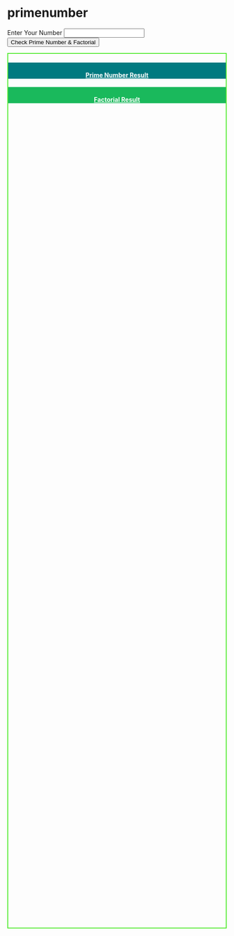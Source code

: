 # primenumber

<!DOCTYPE html>
<html lang="en">
<head>
    <meta charset="UTF-8">
    <meta name="viewport" content="width=device-width, initial-scale=1.0">
    <title>Js Task 3</title>
    <link href="https://cdn.jsdelivr.net/npm/bootstrap@5.0.2/dist/css/bootstrap.min.css" rel="stylesheet" integrity="sha384-EVSTQN3/azprG1Anm3QDgpJLIm9Nao0Yz1ztcQTwFspd3yD65VohhpuuCOmLASjC" crossorigin="anonymous">
    <script src="https://cdn.jsdelivr.net/npm/@popperjs/core@2.9.2/dist/umd/popper.min.js" integrity="sha384-IQsoLXl5PILFhosVNubq5LC7Qb9DXgDA9i+tQ8Zj3iwWAwPtgFTxbJ8NT4GN1R8p" crossorigin="anonymous"></script>
<script src="https://cdn.jsdelivr.net/npm/bootstrap@5.0.2/dist/js/bootstrap.min.js" integrity="sha384-cVKIPhGWiC2Al4u+LWgxfKTRIcfu0JTxR+EQDz/bgldoEyl4H0zUF0QKbrJ0EcQF" crossorigin="anonymous"></script>
<link rel="stylesheet" href="https://cdnjs.cloudflare.com/ajax/libs/font-awesome/6.5.2/css/all.min.css" integrity="sha512-SnH5WK+bZxgPHs44uWIX+LLJAJ9/2PkPKZ5QiAj6Ta86w+fsb2TkcmfRyVX3pBnMFcV7oQPJkl9QevSCWr3W6A==" crossorigin="anonymous" referrerpolicy="no-referrer" />
<script>
    function prime(){
        const number=parseInt(document.forms.prime.primeNo.value);
        const primeresult=document.getElementById("primeresult");
        if(number<=1){
            primeresult.innerHTML=(number+" is not a prime number");
        }
        else if(number%2==0){
            primeresult.innerHTML=(number+" is not a prime number");
        }else{
            primeresult.innerHTML=(number+" is a prime number");
        }
        factorial()
    }
    function factorial(){
        let ans=1;
        const number=parseInt(document.forms.prime.primeNo.value);
        const fr=document.getElementById("factorialresult");
        if(number===0){
            fr.innerHTML=("Ans :" +ans);
        }
        let data="";
        for(let i=1;i<=number;i++){
            if(i==number){
                data +=i+" = ";
            }else{
                data +=i+" x ";
            }
            ans=ans*i;
        }
        data +=ans;
        fr.innerHTML=("Ans : " +data);
    }
</script>
<style>
    h4{
        color: white;
        text-align: center;
        padding-top: 20px;
        text-decoration:underline;
    }
    #result{
        border: 2px solid rgb(84, 235, 50);
        height: 50vh;
        color: white;
        font-weight: bolder;
    }
    #result>div:nth-child(odd){
        background-color: rgb(0, 122, 128);
    }
    #result>div:nth-child(even){
        background-color: rgb(26, 185, 92);
    }
    #factorialresult{
        /* overflow-x: scroll; */
    }
</style>
</head>
<body>
    <div class="container">
        <form id="prime">
            <div class="row ">
                <div class="col-4 m-auto">
                    <label>Enter Your Number</label>
                    <input type="text" name="primeNo" id="primeNo" class="form-control">
                </div>
                <div class="col-4 text-center m-auto">
                    <button class="btn btn-success btn-sm btn-block mt-4" type="button" onclick="prime()">Check Prime Number & Factorial</button>
                </div>
            </div>
        </form>
        <div class="row mt-5" id="result">
            <div class="col-6"><h4>Prime Number Result</h4><p id="primeresult"></p></div>
            <div class="col-6"><h4>Factorial Result</h4><p id="factorialresult"></p></div>
        </div>
    </div>
</body>
</html>
